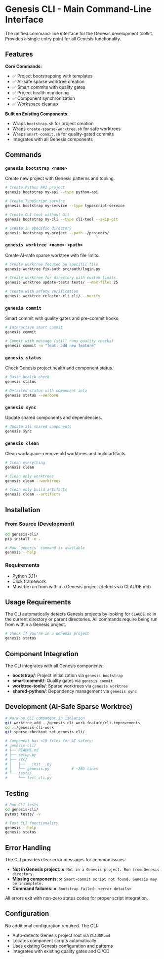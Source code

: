 # Genesis CLI - Main Command-Line Interface

The unified command-line interface for the Genesis development toolkit. Provides a single entry point for all Genesis functionality.

## Features

**Core Commands:**
- ✅ Project bootstrapping with templates
- ✅ AI-safe sparse worktree creation  
- ✅ Smart commits with quality gates
- ✅ Project health monitoring
- ✅ Component synchronization
- ✅ Workspace cleanup

**Built on Existing Components:**
- Wraps `bootstrap.sh` for project creation
- Wraps `create-sparse-worktree.sh` for safe worktrees
- Wraps `smart-commit.sh` for quality-gated commits
- Integrates with all Genesis components

## Commands

### `genesis bootstrap <name>`
Create new project with Genesis patterns and tooling.

```bash
# Create Python API project
genesis bootstrap my-api --type python-api

# Create TypeScript service  
genesis bootstrap my-service --type typescript-service

# Create CLI tool without Git
genesis bootstrap my-cli --type cli-tool --skip-git

# Create in specific directory
genesis bootstrap my-project --path ~/projects/
```

### `genesis worktree <name> <path>`
Create AI-safe sparse worktree with file limits.

```bash
# Create worktree focused on specific file
genesis worktree fix-auth src/auth/login.py

# Create worktree for directory with custom limits
genesis worktree update-tests tests/ --max-files 25

# Create with safety verification
genesis worktree refactor-cli cli/ --verify
```

### `genesis commit`
Smart commit with quality gates and pre-commit hooks.

```bash
# Interactive smart commit
genesis commit

# Commit with message (still runs quality checks)
genesis commit -m "feat: add new feature"
```

### `genesis status`
Check Genesis project health and component status.

```bash
# Basic health check
genesis status

# Detailed status with component info
genesis status --verbose
```

### `genesis sync`
Update shared components and dependencies.

```bash
# Update all shared components
genesis sync
```

### `genesis clean`
Clean workspace: remove old worktrees and build artifacts.

```bash
# Clean everything
genesis clean

# Clean only worktrees
genesis clean --worktrees

# Clean only build artifacts
genesis clean --artifacts
```

## Installation

### From Source (Development)
```bash
cd genesis-cli/
pip install -e .

# Now `genesis` command is available
genesis --help
```

### Requirements
- Python 3.11+
- Click framework
- Must be run from within a Genesis project (detects via CLAUDE.md)

## Usage Requirements

The CLI automatically detects Genesis projects by looking for `CLAUDE.md` in the current directory or parent directories. All commands require being run from within a Genesis project.

```bash
# Check if you're in a Genesis project
genesis status
```

## Component Integration

The CLI integrates with all Genesis components:

- **bootstrap/**: Project initialization via `genesis bootstrap`
- **smart-commit/**: Quality gates via `genesis commit`  
- **worktree-tools/**: Sparse worktrees via `genesis worktree`
- **shared-python/**: Dependency management via `genesis sync`

## Development (AI-Safe Sparse Worktree)

```bash
# Work on CLI component in isolation
git worktree add ../genesis-cli-work feature/cli-improvements
cd ../genesis-cli-work
git sparse-checkout set genesis-cli/

# Component has <10 files for AI safety:
# genesis-cli/
# ├── README.md
# ├── setup.py
# ├── src/
# │   ├── __init__.py
# │   └── genesis.py          # ~280 lines
# └── tests/
#     └── test_cli.py
```

## Testing

```bash
# Run CLI tests
cd genesis-cli/
pytest tests/ -v

# Test CLI functionality
genesis --help
genesis status
```

## Error Handling

The CLI provides clear error messages for common issues:

- **Not in Genesis project**: `❌ Not in a Genesis project. Run from Genesis directory.`
- **Missing components**: `❌ Smart-commit script not found. Genesis may be incomplete.`
- **Command failures**: `❌ Bootstrap failed: <error details>`

All errors exit with non-zero status codes for proper script integration.

## Configuration

No additional configuration required. The CLI:
- Auto-detects Genesis project root via `CLAUDE.md`
- Locates component scripts automatically
- Uses existing Genesis configuration and patterns
- Integrates with existing quality gates and CI/CD